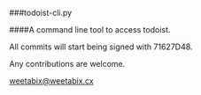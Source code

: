 ###todoist-cli.py

####A command line tool to access todoist.

All commits will start being signed with 71627D48.

Any contributions are welcome.

weetabix@weetabix.cx
